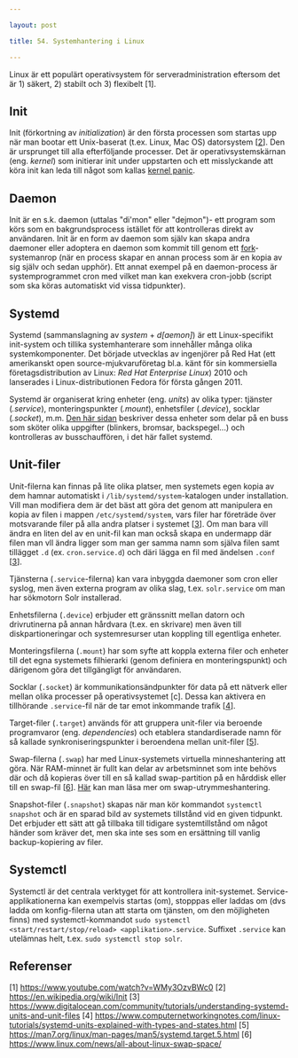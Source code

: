 ```yaml
---

layout: post

title: 54. Systemhantering i Linux

---
```


Linux är ett populärt operativsystem för serveradministration eftersom det är 1) säkert, 2) stabilt och 3) flexibelt [1]. 

## Init
Init (förkortning av *initialization*) är den första processen som startas upp när man bootar ett Unix-baserat (t.ex. Linux, Mac OS) datorsystem [[2](https://en.wikipedia.org/wiki/Init)]. Den är ursprunget till alla efterföljande processer. Det är operativsystemskärnan (eng. *kernel*) som initierar init under uppstarten och ett misslyckande att köra init kan leda till något som kallas [kernel panic](https://sv.wikipedia.org/wiki/Kernel_panic).

## Daemon
Init är en s.k. daemon (uttalas "di'mon" eller "dejmon")- ett program som körs som en bakgrundsprocess istället för att kontrolleras direkt av användaren. Init är en form av daemon som själv kan skapa andra daemoner eller adoptera en daemon som kommit till genom ett [fork](https://en.wikipedia.org/wiki/Fork_(system_call))-systemanrop (när en process skapar en annan process som är en kopia av sig själv och sedan upphör). Ett annat exempel på en daemon-process är systemprogrammet cron med vilket man kan exekvera cron-jobb (script som ska köras automatiskt vid vissa tidpunkter).

## Systemd
Systemd (sammanslagning av *system* + *d\[aemon\]*) är ett Linux-specifikt init-system och tillika systemhanterare som innehåller många olika systemkomponenter. Det började utvecklas av ingenjörer på Red Hat (ett amerikanskt open source-mjukvaruföretag bl.a. känt för sin kommersiella företagsdistribution av Linux: *Red Hat Enterprise Linux*) 2010 och lanserades i Linux-distributionen Fedora för första gången 2011.

Systemd är organiserat kring enheter (eng. *units*) av olika typer: tjänster (*.service*), monteringspunkter (*.mount*), enhetsfiler (*.device*), socklar (*.socket*), m.m. [Den här sidan](https://www.computernetworkingnotes.com/linux-tutorials/systemd-units-explained-with-types-and-states.html) beskriver dessa enheter som delar på en buss som sköter olika uppgifter (blinkers, bromsar, backspegel...) och kontrolleras av busschauffören, i det här fallet systemd. 

## Unit-filer
Unit-filerna kan finnas på lite olika platser, men systemets egen kopia av dem hamnar automatiskt i `/lib/systemd/system`-katalogen under installation. Vill man modifiera dem är det bäst att göra det genom att manipulera en kopia av filen i mappen `/etc/systemd/system`, vars filer har företräde över motsvarande filer på alla andra platser i systemet [[3](https://www.digitalocean.com/community/tutorials/understanding-systemd-units-and-unit-files )]. Om man bara vill ändra en liten del av en unit-fil kan man också skapa en undermapp där filen man vll ändra ligger som man ger samma namn som själva filen samt tillägget `.d` (ex. `cron.service.d`) och däri lägga en fil med ändelsen `.conf` [[3](https://www.digitalocean.com/community/tutorials/understanding-systemd-units-and-unit-files )].

Tjänsterna (`.service`-filerna) kan vara inbyggda daemoner som cron eller syslog, men även externa program av olika slag, t.ex. `solr.service` om man har sökmotorn Solr installerad. 

Enhetsfilerna (`.device`) erbjuder ett gränssnitt mellan datorn och drivrutinerna på annan hårdvara (t.ex. en skrivare) men även till diskpartioneringar  och systemresurser utan koppling till egentliga enheter.

Monteringsfilerna (`.mount`) har som syfte att koppla externa filer och enheter till det egna systemets filhierarki (genom definiera en monteringspunkt) och därigenom göra det tillgängligt för användaren.

Socklar (`.socket`) är kommunikationsändpunkter för data på ett nätverk eller mellan olika processer på operativsystemet [c]. Dessa kan aktivera en tillhörande `.service`-fil när de tar emot inkommande trafik [[4](https://www.computernetworkingnotes.com/linux-tutorials/systemd-units-explained-with-types-and-states.html)]. 

Target-filer (`.target`) används för att gruppera unit-filer via beroende programvaror (eng. *dependencies*) och etablera standardiserade namn för så kallade synkroniseringspunkter i beroendena mellan unit-filer [[5](https://man7.org/linux/man-pages/man5/systemd.target.5.html)].

​Swap-filerna (`.swap`) har med Linux-systemets virtuella minneshantering att göra. När RAM-minnet är fullt kan delar av arbetsminnet som inte behövs där och då kopieras över till en så kallad swap-partition på en hårddisk eller till en swap-fil [[6](https://www.linux.com/news/all-about-linux-swap-space/)]. [Här](https://www.linux.com/news/all-about-linux-swap-space/) kan man läsa mer om swap-utrymmeshantering.

Snapshot-filer (`.snapshot`) skapas när man kör kommandot `systemctl snapshot` och är en sparad bild av systemets tillstånd vid en given tidpunkt. Det erbjuder ett sätt att gå tillbaka till tidigare systemtillstånd om något händer som kräver det, men ska inte ses som en ersättning till vanlig backup-kopiering av filer.

## Systemctl
Systemctl är det centrala verktyget för att kontrollera init-systemet. Service-applikationerna kan exempelvis startas (om), stopppas eller laddas om (dvs ladda om konfig-filerna utan att starta om tjänsten, om den möjligheten finns) med systemctl-kommandot `sudo systemctl <start/restart/stop/reload> <applikation>.service`. Suffixet `.service` kan utelämnas helt, t.ex. `sudo systemctl stop solr`.

## Referenser

[1] https://www.youtube.com/watch?v=WMy3OzvBWc0
[2] https://en.wikipedia.org/wiki/Init
[3] https://www.digitalocean.com/community/tutorials/understanding-systemd-units-and-unit-files 
[4] https://www.computernetworkingnotes.com/linux-tutorials/systemd-units-explained-with-types-and-states.html
[5] https://man7.org/linux/man-pages/man5/systemd.target.5.html
[6] https://www.linux.com/news/all-about-linux-swap-space/
